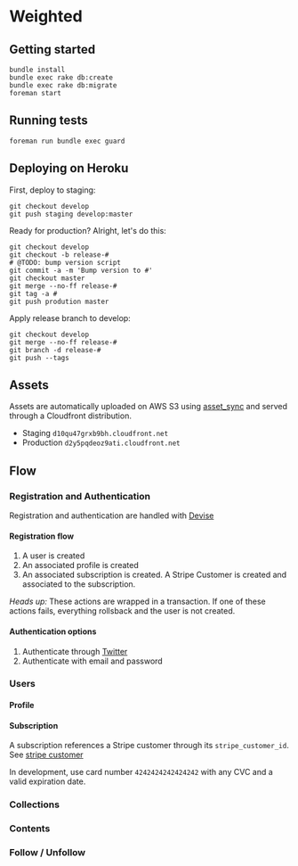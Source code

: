 # Weighted

## Getting started

    bundle install
    bundle exec rake db:create
    bundle exec rake db:migrate
    foreman start


## Running tests

    foreman run bundle exec guard


## Deploying on Heroku
First, deploy to staging:

    git checkout develop
    git push staging develop:master


Ready for production? Alright, let's do this:

    git checkout develop
    git checkout -b release-#
    # @TODO: bump version script
    git commit -a -m 'Bump version to #'
    git checkout master
    git merge --no-ff release-#
    git tag -a #
    git push prodution master


Apply release branch to develop:

    git checkout develop
    git merge --no-ff release-#
    git branch -d release-#
    git push --tags


## Assets
Assets are automatically uploaded on AWS S3 using [asset_sync](https://github.com/rumblelabs/asset_sync) and served through a Cloudfront distribution.

 - Staging `d10qu47grxb9bh.cloudfront.net`
 - Production `d2y5pqdeoz9ati.cloudfront.net`

## Flow

### Registration and Authentication
Registration and authentication are handled with [Devise](https://github.com/plataformatec/devise)

#### Registration flow

1. A user is created
2. An associated profile is created
3. An associated subscription is created. A Stripe Customer is created and associated to the subscription.

*Heads up:* These actions are wrapped in a transaction. If one of these actions fails, everything rollsback and the user is not created.

#### Authentication options

1. Authenticate through [Twitter](https://www.twitter.com)
2. Authenticate with email and password

### Users

#### Profile

#### Subscription
A subscription references a Stripe customer through its `stripe_customer_id`. See [stripe customer](https://stripe.com/docs/api?lang=ruby#customers)

In development, use card number `4242424242424242` with any CVC and a valid expiration date.

### Collections

### Contents

### Follow / Unfollow
